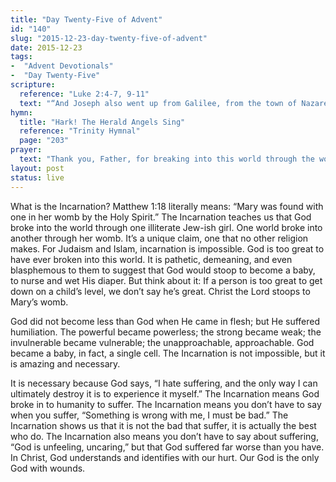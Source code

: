 ```yaml
---
title: "Day Twenty-Five of Advent"
id: "140"
slug: "2015-12-23-day-twenty-five-of-advent"
date: 2015-12-23
tags:
-  "Advent Devotionals"
-  "Day Twenty-Five"
scripture:
  reference: "Luke 2:4-7, 9-11"
  text: "“And Joseph also went up from Galilee, from the town of Nazareth, to Judea, to the city of David, which is called Bethlehem, because he was of the house and lineage of David, to be registered with Mary, his betrothed, who was with child. And while they were there, the time came for her to give birth. And she gave birth to her firstborn son and wrapped Him in swaddling cloths and laid him in a manger, because there was no place for them in the inn. … And an angel of the Lord appeared … and said to them, ‘Fear not, for behold, I bring you good news of a great joy that will be for all the people. For unto you is born this day in the city of David a Savior, who is Christ the Lord.’”"
hymn:
  title: "Hark! The Herald Angels Sing"
  reference: "Trinity Hymnal"
  page: "203"
prayer:
  text: "Thank you, Father, for breaking into this world through the womb of Mary and for the wonder of the Incarnation, where Your Son identifies with us and suffers for us. Thank you that in Jesus You, who had all power, became powerless for us. Thank you, that without giving up any of Your greatness, You stooped down low for us. Thank you that, veiled in flesh, Your Godhead we see. Amen."
layout: post
status: live
---
```


What is the Incarnation? Matthew 1:18 literally means: “Mary was found with one in her womb by the Holy Spirit.” The Incarnation teaches us that God broke into the world through one illiterate Jew-ish girl. One world broke into another through her womb. It’s a unique claim, one that no other religion makes. For Judaism and Islam, incarnation is impossible. God is too great to have ever broken into this world. It is pathetic, demeaning, and even blasphemous to them to suggest that God would stoop to become a baby, to nurse and wet His diaper. But think about it: If a person is too great to get down on a child’s level, we don’t say he’s great. Christ the Lord stoops to Mary’s womb.

God did not become less than God when He came in flesh; but He suffered humiliation. The powerful became powerless; the strong became weak; the invulnerable became vulnerable; the unapproachable, approachable. God became a baby, in fact, a single cell. The Incarnation is not impossible, but it is amazing and necessary.

It is necessary because God says, “I hate suffering, and the only way I can ultimately destroy it is to experience it myself.” The Incarnation means God broke in to humanity to suffer. The Incarnation means you don’t have to say when you suffer, “Something is wrong with me, I must be bad.” The Incarnation shows us that it is not the bad that suffer, it is actually the best who do. The Incarnation also means you don’t have to say about suffering, “God is unfeeling, uncaring,” but that God suffered far worse than you have. In Christ, God understands and identifies with our hurt. Our God is the only God with wounds.
